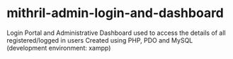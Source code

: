 # mithril-admin-login-and-dashboard
Login Portal and Administrative Dashboard used to access the details of all registered/logged in users
Created using PHP, PDO and MySQL (development environment: xampp)